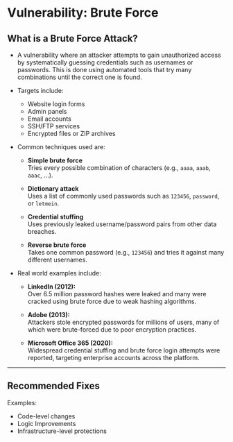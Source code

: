 # Vulnerability: Brute Force

## What is a Brute Force Attack?

- A vulnerability where an attacker attempts to gain unauthorized access by systematically guessing credentials such as usernames or passwords. This is done using automated tools that try many combinations until the correct one is found.

- Targets include:
    - Website login forms  
    - Admin panels  
    - Email accounts  
    - SSH/FTP services  
    - Encrypted files or ZIP archives  
- Common techniques used are:
    - **Simple brute force**  
    Tries every possible combination of characters (e.g., `aaaa`, `aaab`, `aaac`, ...).

    - **Dictionary attack**  
     Uses a list of commonly used passwords such as `123456`, `password`, or `letmein`.

    - **Credential stuffing**  
    Uses previously leaked username/password pairs from other data breaches.

    - **Reverse brute force**  
    Takes one common password (e.g., `123456`) and tries it against many different usernames.

- Real world examples include:
    - **LinkedIn (2012):**  
    Over 6.5 million password hashes were leaked and many were cracked using brute force due to weak hashing algorithms.

    - **Adobe (2013):**  
    Attackers stole encrypted passwords for millions of users, many of which were brute-forced due to poor encryption practices.

    - **Microsoft Office 365 (2020):**  
    Widespread credential stuffing and brute force login attempts were reported, targeting enterprise accounts across the platform.

---

## Recommended Fixes 
Examples: 
- Code-level changes 
- Logic Improvements 
- Infrastructure-level protections